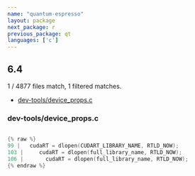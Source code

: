 ```yaml
---
name: "quantum-espresso"
layout: package
next_package: r
previous_package: qt
languages: ['c']
---
```

## 6.4
1 / 4877 files match, 1 filtered matches.

 - [dev-tools/device_props.c](#dev-toolsdevice_propsc)

### dev-tools/device_props.c

```c

{% raw %}
99 |   cudaRT = dlopen(CUDART_LIBRARY_NAME, RTLD_NOW);
103 |     cudaRT = dlopen(full_library_name, RTLD_NOW);
106 |       cudaRT = dlopen(full_library_name, RTLD_NOW);
{% endraw %}

```